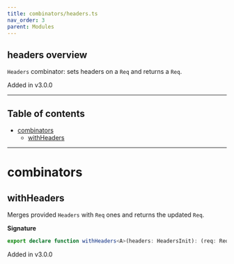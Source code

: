 ```yaml
---
title: combinators/headers.ts
nav_order: 3
parent: Modules
---
```


## headers overview

`Headers` combinator: sets headers on a `Req` and returns a `Req`.

Added in v3.0.0

---

<h2 class="text-delta">Table of contents</h2>

- [combinators](#combinators)
  - [withHeaders](#withheaders)

---

# combinators

## withHeaders

Merges provided `Headers` with `Req` ones and returns the updated `Req`.

**Signature**

```ts
export declare function withHeaders<A>(headers: HeadersInit): (req: Req<A>) => Req<A>
```

Added in v3.0.0
